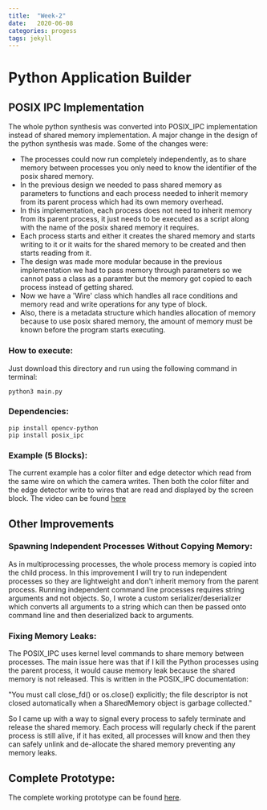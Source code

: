 ```yaml
---
title:  "Week-2"
date:   2020-06-08
categories: progess
tags: jekyll
---
```


# Python Application Builder

## POSIX IPC Implementation
The whole python synthesis was converted into POSIX_IPC implementation instead of shared memory implementation. A major change in the design of the python synthesis was made. Some of the changes were:

- The processes could now run completely independently, as to share memory between processes you only need to know the identifier of the posix shared memory.
- In the previous design we needed to pass shared memory as parameters to functions and each process needed to inherit memory from its parent process which had its own memory overhead.
- In this implementation, each process does not need to inherit memory from its parent process, it just needs to be executed as a script along with the name of the posix shared memory it requires. 
- Each process starts and either it creates the shared memory and starts writing to it or it waits for the shared memory to be created and then starts reading from it. 
- The design was made more modular because in the previous implementation we had to pass memory through parameters so we cannot pass a class as a paramter but the memory got copied to each process instead of getting shared. 
- Now we have a 'Wire' class which handles all race conditions and memory read and write operations for any type of block. 
- Also, there is a metadata structure which handles allocation of memory because to use posix shared memory, the amount of memory must be known before the program starts executing.

### How to execute:
Just download this directory and run using the following command in terminal:
```
python3 main.py
```

### Dependencies:
```
pip install opencv-python
pip install posix_ipc
```

### Example (5 Blocks):
The current example has a color filter and edge detector which read from the same wire on which the camera writes. Then both the color filter and the edge detector write to wires that are read and displayed by the screen block. The video can be found [here](https://youtu.be/7BxmpdifqWM)

## Other Improvements

### Spawning Independent Processes Without Copying Memory:

As in multiprocessing processes, the whole process memory is copied into the child process. In this improvement I will try to run independent processes so they are lightweight and don't inherit memory from the parent process.
Running independent command line processes requires string arguments and not objects.
So, I wrote a custom serializer/deserializer which converts all arguments to a string which can then be passed onto command line and then deserialized back to arguments.


### Fixing Memory Leaks:
The POSIX_IPC uses kernel level commands to share memory between processes. The main issue here was that if I kill the Python processes using the parent process, it would cause memory leak because the shared memory is not released. This is written in the POSIX_IPC documentation:

"You must call close_fd() or os.close() explicitly; the file descriptor is not closed automatically when a SharedMemory object is garbage collected."

So I came up with a way to signal every process to safely terminate and release the shared memory.
Each process will regularly check if the parent process is still alive, if it has exited, all processes will know and then they can safely unlink and de-allocate the shared memory preventing any memory leaks.

## Complete Prototype:
The complete working prototype can be found [here](https://github.com/TheRoboticsClub/colab-gsoc2020-Muhammad_Taha/tree/master/Prototype).
